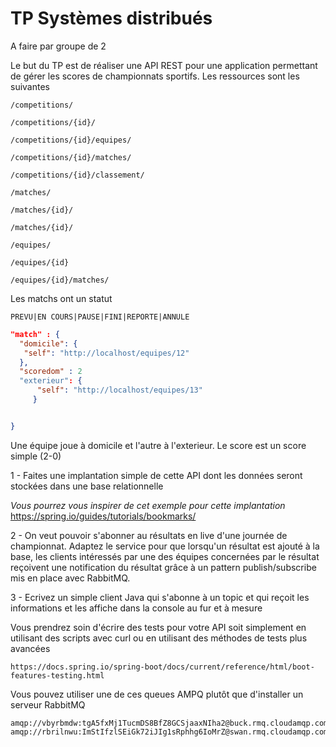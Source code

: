  TP Systèmes distribués
===========
A faire par groupe de 2

Le but du TP est de réaliser une API REST pour une application permettant de gérer les scores de
championnats sportifs. Les ressources sont les suivantes

````http request
/competitions/

/competitions/{id}/

/competitions/{id}/equipes/

/competitions/{id}/matches/

/competitions/{id}/classement/

/matches/

/matches/{id}/

/matches/{id}/

/equipes/

/equipes/{id}

/equipes/{id}/matches/

````

Les matchs ont un statut
````
PREVU|EN COURS|PAUSE|FINI|REPORTE|ANNULE
````
````json
"match" : {
  "domicile": {
   "self": "http://localhost/equipes/12"
  },
  "scoredom" : 2 
  "exterieur": {
      "self": "http://localhost/equipes/13"
     }


}
````
Une équipe joue à domicile et l'autre à l'exterieur.
Le score est un score simple (2-0) 


1 - Faites une implantation simple de cette API dont les données seront stockées dans une base relationnelle

*Vous pourrez vous inspirer de cet exemple pour cette implantation*
https://spring.io/guides/tutorials/bookmarks/

2 - On veut pouvoir s'abonner au résultats en live d'une journée de championnat.
Adaptez le service pour que lorsqu'un résultat est ajouté à la base, les clients intéressés par une des équipes concernées par le résultat
reçoivent une notification du résultat grâce à un pattern publish/subscribe mis en place avec RabbitMQ.

3 - Ecrivez un simple client Java qui s'abonne à un topic et qui reçoit les informations et les affiche dans la console au fur et à mesure

Vous prendrez soin d'écrire des tests pour votre API soit simplement en utilisant des scripts avec curl ou en utilisant
des méthodes de tests plus avancées

````
https://docs.spring.io/spring-boot/docs/current/reference/html/boot-features-testing.html
````

Vous pouvez utiliser une de ces queues AMPQ plutôt que d'installer un serveur RabbitMQ

````
amqp://vbyrbmdw:tgA5fxMj1TucmDS8BfZ8GCSjaaxNIha2@buck.rmq.cloudamqp.com/vbyrbmdw
amqp://rbrilnwu:ImStIfzlSEiGk72iJIg1sRphhg6IoMrZ@swan.rmq.cloudamqp.com/rbrilnwu
````